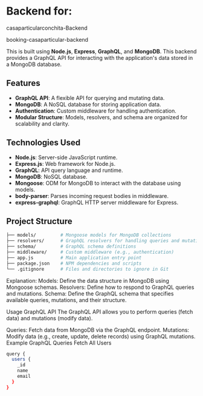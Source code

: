 # Backend for:
casaparticularconchita-Backend

booking-casaparticular-backend


This is built using **Node.js**, **Express**, **GraphQL**, and **MongoDB**. This backend provides a GraphQL API for interacting with the application's data stored in a MongoDB database.

## Features

- **GraphQL API**: A flexible API for querying and mutating data.
- **MongoDB**: A NoSQL database for storing application data.
- **Authentication**: Custom middleware for handling authentication.
- **Modular Structure**: Models, resolvers, and schema are organized for scalability and clarity.

## Technologies Used

- **Node.js**: Server-side JavaScript runtime.
- **Express.js**: Web framework for Node.js.
- **GraphQL**: API query language and runtime.
- **MongoDB**: NoSQL database.
- **Mongoose**: ODM for MongoDB to interact with the database using models.
- **body-parser**: Parses incoming request bodies in middleware.
- **express-graphql**: GraphQL HTTP server middleware for Express.

## Project Structure

```bash
├── models/         # Mongoose models for MongoDB collections
├── resolvers/      # GraphQL resolvers for handling queries and mutations
├── schema/         # GraphQL schema definitions
├── middleware/     # Custom middleware (e.g., authentication)
├── app.js          # Main application entry point
├── package.json    # NPM dependencies and scripts
└── .gitignore      # Files and directories to ignore in Git
```

Explanation:
Models: Define the data structure in MongoDB using Mongoose schemas.
Resolvers: Define how to respond to GraphQL queries and mutations.
Schema: Define the GraphQL schema that specifies available queries, mutations, and their structure.

Usage
GraphQL API
The GraphQL API allows you to perform queries (fetch data) and mutations (modify data).

Queries: Fetch data from MongoDB via the GraphQL endpoint.
Mutations: Modify data (e.g., create, update, delete records) using GraphQL mutations.
Example GraphQL Queries
Fetch All Users

```bash
query {
  users {
    _id
    name
    email
  }
}
```
